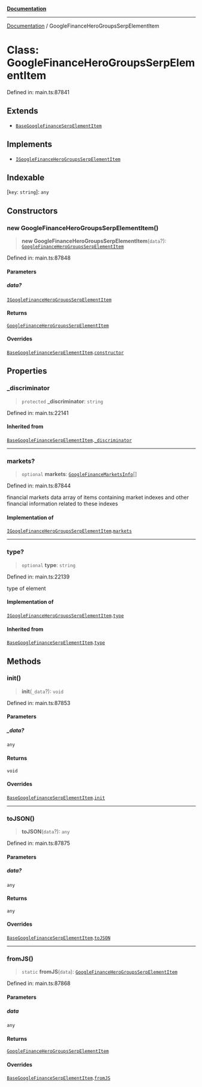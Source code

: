 [**Documentation**](../README.md)

***

[Documentation](../README.md) / GoogleFinanceHeroGroupsSerpElementItem

# Class: GoogleFinanceHeroGroupsSerpElementItem

Defined in: main.ts:87841

## Extends

- [`BaseGoogleFinanceSerpElementItem`](BaseGoogleFinanceSerpElementItem.md)

## Implements

- [`IGoogleFinanceHeroGroupsSerpElementItem`](../interfaces/IGoogleFinanceHeroGroupsSerpElementItem.md)

## Indexable

\[`key`: `string`\]: `any`

## Constructors

### new GoogleFinanceHeroGroupsSerpElementItem()

> **new GoogleFinanceHeroGroupsSerpElementItem**(`data`?): [`GoogleFinanceHeroGroupsSerpElementItem`](GoogleFinanceHeroGroupsSerpElementItem.md)

Defined in: main.ts:87848

#### Parameters

##### data?

[`IGoogleFinanceHeroGroupsSerpElementItem`](../interfaces/IGoogleFinanceHeroGroupsSerpElementItem.md)

#### Returns

[`GoogleFinanceHeroGroupsSerpElementItem`](GoogleFinanceHeroGroupsSerpElementItem.md)

#### Overrides

[`BaseGoogleFinanceSerpElementItem`](BaseGoogleFinanceSerpElementItem.md).[`constructor`](BaseGoogleFinanceSerpElementItem.md#constructors)

## Properties

### \_discriminator

> `protected` **\_discriminator**: `string`

Defined in: main.ts:22141

#### Inherited from

[`BaseGoogleFinanceSerpElementItem`](BaseGoogleFinanceSerpElementItem.md).[`_discriminator`](BaseGoogleFinanceSerpElementItem.md#_discriminator)

***

### markets?

> `optional` **markets**: [`GoogleFinanceMarketsInfo`](GoogleFinanceMarketsInfo.md)[]

Defined in: main.ts:87844

financial markets data
array of items containing market indexes and other financial information related to these indexes

#### Implementation of

[`IGoogleFinanceHeroGroupsSerpElementItem`](../interfaces/IGoogleFinanceHeroGroupsSerpElementItem.md).[`markets`](../interfaces/IGoogleFinanceHeroGroupsSerpElementItem.md#markets)

***

### type?

> `optional` **type**: `string`

Defined in: main.ts:22139

type of element

#### Implementation of

[`IGoogleFinanceHeroGroupsSerpElementItem`](../interfaces/IGoogleFinanceHeroGroupsSerpElementItem.md).[`type`](../interfaces/IGoogleFinanceHeroGroupsSerpElementItem.md#type)

#### Inherited from

[`BaseGoogleFinanceSerpElementItem`](BaseGoogleFinanceSerpElementItem.md).[`type`](BaseGoogleFinanceSerpElementItem.md#type)

## Methods

### init()

> **init**(`_data`?): `void`

Defined in: main.ts:87853

#### Parameters

##### \_data?

`any`

#### Returns

`void`

#### Overrides

[`BaseGoogleFinanceSerpElementItem`](BaseGoogleFinanceSerpElementItem.md).[`init`](BaseGoogleFinanceSerpElementItem.md#init)

***

### toJSON()

> **toJSON**(`data`?): `any`

Defined in: main.ts:87875

#### Parameters

##### data?

`any`

#### Returns

`any`

#### Overrides

[`BaseGoogleFinanceSerpElementItem`](BaseGoogleFinanceSerpElementItem.md).[`toJSON`](BaseGoogleFinanceSerpElementItem.md#tojson)

***

### fromJS()

> `static` **fromJS**(`data`): [`GoogleFinanceHeroGroupsSerpElementItem`](GoogleFinanceHeroGroupsSerpElementItem.md)

Defined in: main.ts:87868

#### Parameters

##### data

`any`

#### Returns

[`GoogleFinanceHeroGroupsSerpElementItem`](GoogleFinanceHeroGroupsSerpElementItem.md)

#### Overrides

[`BaseGoogleFinanceSerpElementItem`](BaseGoogleFinanceSerpElementItem.md).[`fromJS`](BaseGoogleFinanceSerpElementItem.md#fromjs)
